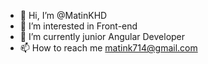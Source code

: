 - 👋 Hi, I’m @MatinKHD
- 👀 I’m interested in Front-end
- 🌱 I’m currently junior Angular Developer
- 📫 How to reach me matink714@gmail.com

<!---
MatinKHD/MatinKHD is a ✨ special ✨ repository because its `README.md` (this file) appears on your GitHub profile.
You can click the Preview link to take a look at your changes.
--->
